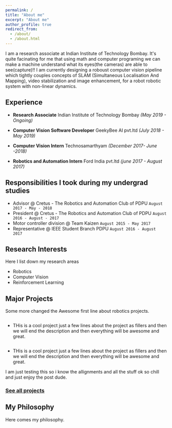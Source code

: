 ```yaml
---
permalink: /
title: "About me"
excerpt: "About me"
author_profile: true
redirect_from: 
  - /about/
  - /about.html
---
```

I am a research associate at Indian Institute of Technology Bombay. It's quite facinating for me that using math and computer programing we can make a machine understand what its eyes(the cameras) are able to see(capture)!! I am currently designing a roboust computer vision pipeline which tightly couples concepts of SLAM (Simultaneous Localisation And Mapping), video stabilization and image enhancement, for a robot robotic system with non-linear dynamics.


Experience
----------
- **Research Associate** Indian Institute of Technology Bombay *(May 2019 - Ongoing)*

- **Computer Vision Software Developer** GeekyBee AI pvt.ltd *(July 2018 - May 2019)*

- **Computer Vision Intern** Technosamarthyam *(December 2017- June -2018)*

- **Robotics and Automation Intern** Ford India pvt.ltd *(june 2017 - August 2017)* 

Responsibilities I took during my undergrad studies
---------------------------------------------------
- Advisor @ Cretus - The Robotics and Automation Club of PDPU `August 2017 - May - 2018`
- President @ Cretus - The Robotics and Automation Club of PDPU `August 2016 - August - 2017`
- Motor controller division @ Team Kaizen `August 2015 - May 2017`
- Representative @ IEEE Student Branch PDPU `August 2016 - August 2017`

Research Interests
------------------
Here I list down my research areas
- Robotics
- Computer Vision
- Reinforcement Learning


Major Projects
--------------

Some more changed the Awesome first line about robotics projects.
<figure style="width: 100px" class="align-left">
  <img src="{{ site.url }}{{ site.baseurl }}/images/profile.png" alt="">
</figure>

- THis is a cool project just a few lines about the project as fillers and then we will end the description and then everything will be awesome and great.


<figure style="width: 100px" class="align-left">
  <img src="{{ site.url }}{{ site.baseurl }}/images/profile.png" alt="">
</figure>

- THis is a cool project just a few lines about the project as fillers and then we will end the description and then everything will be awesome and great.

I am just testing this so i know the allignments and all the stuff ok so chill and just enjoy the post dude.


### [See all projects](/portfolio.html)



My Philosophy
-------------
Here comes my philosophy.



